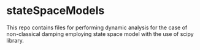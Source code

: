 # stateSpaceModels
This repo contains files for performing dynamic analysis for the case of non-classical damping employing state space model with the use of scipy library.
